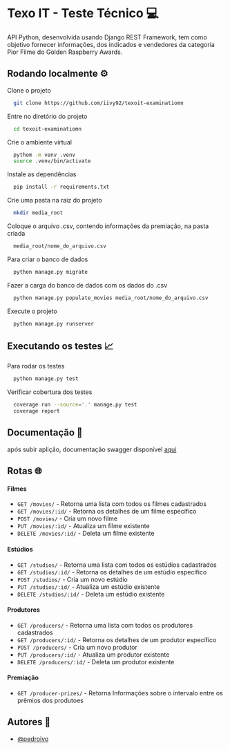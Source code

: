 
# Texo IT - Teste Técnico 💻
API Python, desenvolvida usando Django REST Framework, tem como objetivo fornecer informações, dos indicados e vendedores da categoria Pior Filme do Golden Raspberry Awards.


## Rodando localmente ⚙️

Clone o projeto

```bash
  git clone https://github.com/iivy92/texoit-examinatiomn
```

Entre no diretório do projeto

```bash
  cd texoit-examinatiomn
```

Crie o ambiente virtual

```bash
  pythom -m venv .venv
  source .venv/bin/activate
```

Instale as dependências

```bash
  pip install -r requirements.txt
```

Crie uma pasta na raiz do projeto

```bash
  mkdir media_root
```

Coloque o arquivo .csv, contendo informações da premiação, na pasta criada

```bash
  media_root/nome_do_arquivo.csv
```

Para criar o banco de dados

```bash
  python manage.py migrate
```

Fazer a carga do banco de dados com os dados do .csv

```bash
  python manage.py populate_movies media_root/nome_do_arquivo.csv
```

Execute o projeto

```bash
  python manage.py runserver
```


## Executando os testes 📈

Para rodar os testes 

```bash
  python manage.py test
```

Verificar cobertura dos testes

```bash
  coverage run --source='.' manage.py test
  coverage report
```


## Documentação 📝
após subir aplição, documentação swagger disponível [aqui](http://127.0.0.1:8000/swagger)


## Rotas 🌐
####  Filmes

  + `GET /movies/` - Retorna uma lista com todos os filmes cadastrados
  + `GET /movies/:id/` - Retorna os detalhes de um filme específico
  + `POST /movies/` - Cria um novo filme
  + `PUT /movies/:id/` -  Atualiza um filme existente
  + `DELETE /movies/:id/` -  Deleta um filme existente

####  Estúdios

  + `GET /studios/` - Retorna uma lista com todos os estúdios cadastrados
  + `GET /studios/:id/` - Retorna os detalhes de um estúdio específico
  + `POST /studios/` - Cria um novo estúdio
  + `PUT /studios/:id/` -  Atualiza um estúdio existente
  + `DELETE /studios/:id/` -  Deleta um estúdio existente

####  Produtores

  + `GET /producers/` - Retorna uma lista com todos os produtores cadastrados
  + `GET /producers/:id/` - Retorna os detalhes de um produtor específico
  + `POST /producers/` - Cria um novo produtor
  + `PUT /producers/:id/` -  Atualiza um produtor existente
  + `DELETE /producers/:id/` -  Deleta um produtor existente

####  Premiação

  + `GET /producer-prizes/` - Retorna Informações sobre o intervalo entre os prêmios dos produtoes


## Autores 🎯

- [@pedroivo](https://www.linkedin.com/in/pedroivo33/)

